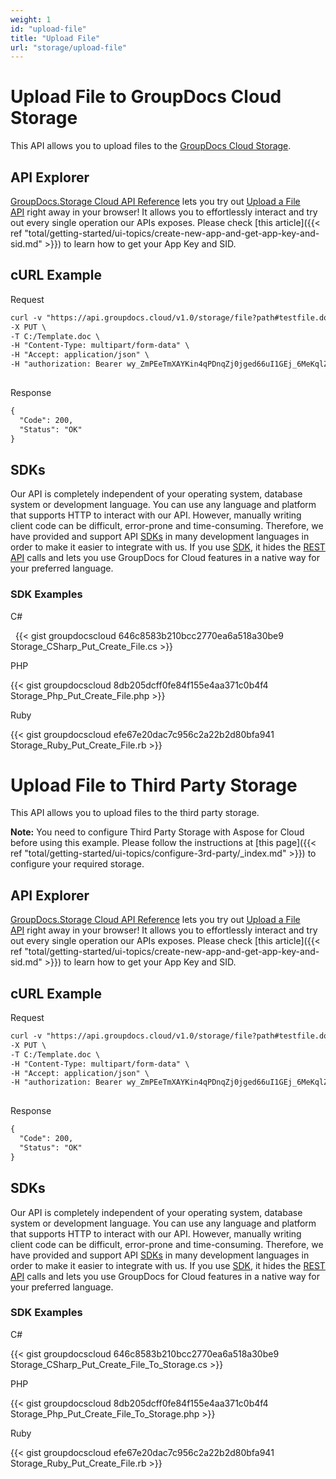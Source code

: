 ```yaml
---
weight: 1
id: "upload-file"
title: "Upload File"
url: "storage/upload-file"
---
```







# Upload File to GroupDocs Cloud Storage #

This API allows you to upload files to the [GroupDocs Cloud Storage](https://dashboard.groupdocs.cloud/).

## API Explorer ##

[GroupDocs.Storage Cloud API Reference](https://apireference.groupdocs.cloud/storage/) lets you try out [Upload a File API](https://apireference.groupdocs.cloud/storage/#!/File/PutCreate) right away in your browser! It allows you to effortlessly interact and try out every single operation our APIs exposes. Please check [this article]({{< ref "total/getting-started/ui-topics/create-new-app-and-get-app-key-and-sid.md" >}}) to learn how to get your App Key and SID. 

## cURL Example ##





 Request

```html 
curl -v "https://api.groupdocs.cloud/v1.0/storage/file?path#testfile.doc" 
-X PUT \
-T C:/Template.doc \
-H "Content-Type: multipart/form-data" \
-H "Accept: application/json" \
-H "authorization: Bearer wy_ZmPEeTmXAYKin4qPDnqZj0jged66uI1GEj_6MeKqlZpaTXK6zYXEtMbQacDSeKjLvA9GI18rHc8bUomPnnbymhH_uLF7hCzQ1Z9iW_EsIaYowiExEngeDUOdFUWygfJOhXnwwsDNZcFXY3dA8tCmYHJJXdSPgJnC-KvohHxYsfJTDTm4Fa4ixZWTv_tIqLtw2skNy3pq7TGd10Tifs-l7kPRlxL7OkyJsCY-usqRKEDxRRPKh2FSfx_AfJ5chwZGFlh-zlWwRnsL_w1Khi5WjKxQ-1-37MBa7aXDhjPcdr24s4pke1-jEXvPGvW37DirJjY0kTHTLwxoa3aIMeLWC_IUmQVCnpd6YCoAYI7914GRdMiJXF_SDTk1_T1dXTd9CHQSckWViM4IbD9eJyLOpM0Z8eCV-MNy7XTktFPIBtxbHBSBrxuLGWsxdFPSJEL2-MIA9XCq3hdILQOzNn-LkwIM"
    
 ```




 Response

```html 
{
  "Code": 200,
  "Status": "OK"
}
 ```






## SDKs ##

Our API is completely independent of your operating system, database system or development language. You can use any language and platform that supports HTTP to interact with our API. However, manually writing client code can be difficult, error-prone and time-consuming. Therefore, we have provided and support API [SDKs](https://github.com/groupdocs-storage-cloud) in many development languages in order to make it easier to integrate with us. If you use [SDK](https://github.com/groupdocs-storage-cloud), it hides the [REST API](https://apireference.groupdocs.cloud/storage/#!/File/PutCreate) calls and lets you use GroupDocs for Cloud features in a native way for your preferred language.

### SDK Examples ###





 C#



 
{{< gist groupdocscloud 646c8583b210bcc2770ea6a518a30be9 Storage_CSharp_Put_Create_File.cs >}}







 PHP




{{< gist groupdocscloud 8db205dcff0fe84f155e4aa371c0b4f4 Storage_Php_Put_Create_File.php >}}







 Ruby




{{< gist groupdocscloud efe67e20dac7c956c2a22b2d80bfa941 Storage_Ruby_Put_Create_File.rb >}}









# Upload File to Third Party Storage #

This API allows you to upload files to the third party storage.

**Note:** You need to configure Third Party Storage with Aspose for Cloud before using this example. Please follow the instructions at [this page]({{< ref "total/getting-started/ui-topics/configure-3rd-party/_index.md" >}}) to configure your required storage.

## API Explorer ##

[GroupDocs.Storage Cloud API Reference](https://apireference.groupdocs.cloud/storage/) lets you try out [Upload a File API](https://apireference.groupdocs.cloud/storage/#!/File/PutCreate) right away in your browser! It allows you to effortlessly interact and try out every single operation our APIs exposes. Please check [this article]({{< ref "total/getting-started/ui-topics/create-new-app-and-get-app-key-and-sid.md" >}}) to learn how to get your App Key and SID. 

## cURL Example ##





 Request

```html 
curl -v "https://api.groupdocs.cloud/v1.0/storage/file?path#testfile.doc&#x26;storage#mygoogledrive" 
-X PUT \
-T C:/Template.doc \
-H "Content-Type: multipart/form-data" \
-H "Accept: application/json" \
-H "authorization: Bearer wy_ZmPEeTmXAYKin4qPDnqZj0jged66uI1GEj_6MeKqlZpaTXK6zYXEtMbQacDSeKjLvA9GI18rHc8bUomPnnbymhH_uLF7hCzQ1Z9iW_EsIaYowiExEngeDUOdFUWygfJOhXnwwsDNZcFXY3dA8tCmYHJJXdSPgJnC-KvohHxYsfJTDTm4Fa4ixZWTv_tIqLtw2skNy3pq7TGd10Tifs-l7kPRlxL7OkyJsCY-usqRKEDxRRPKh2FSfx_AfJ5chwZGFlh-zlWwRnsL_w1Khi5WjKxQ-1-37MBa7aXDhjPcdr24s4pke1-jEXvPGvW37DirJjY0kTHTLwxoa3aIMeLWC_IUmQVCnpd6YCoAYI7914GRdMiJXF_SDTk1_T1dXTd9CHQSckWViM4IbD9eJyLOpM0Z8eCV-MNy7XTktFPIBtxbHBSBrxuLGWsxdFPSJEL2-MIA9XCq3hdILQOzNn-LkwIM"
    
 ```




 Response

```html 
{
  "Code": 200,
  "Status": "OK"
}
 ```






## SDKs ##

Our API is completely independent of your operating system, database system or development language. You can use any language and platform that supports HTTP to interact with our API. However, manually writing client code can be difficult, error-prone and time-consuming. Therefore, we have provided and support API [SDKs](https://github.com/groupdocs-storage-cloud) in many development languages in order to make it easier to integrate with us. If you use [SDK](https://github.com/groupdocs-storage-cloud), it hides the [REST API](https://apireference.groupdocs.cloud/storage/#!/File/PutCreate) calls and lets you use GroupDocs for Cloud features in a native way for your preferred language.

### SDK Examples ###





 C#




{{< gist groupdocscloud 646c8583b210bcc2770ea6a518a30be9 Storage_CSharp_Put_Create_File_To_Storage.cs >}}







 PHP




{{< gist groupdocscloud 8db205dcff0fe84f155e4aa371c0b4f4 Storage_Php_Put_Create_File_To_Storage.php >}}







 Ruby




{{< gist groupdocscloud efe67e20dac7c956c2a22b2d80bfa941 Storage_Ruby_Put_Create_File.rb >}}







